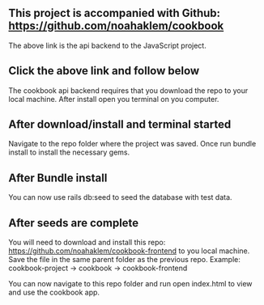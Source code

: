 ## This project is accompanied with Github: https://github.com/noahaklem/cookbook

The above link is the api backend to the JavaScript project.

## Click the above link and follow below

The cookbook api backend requires that you download the repo to your local machine. After install open you terminal on you computer.

## After download/install and terminal started

Navigate to the repo folder where the project was saved. Once run bundle install to install the necessary gems.

## After Bundle install

You can now use rails db:seed to seed the database with test data.

## After seeds are complete

You will need to download and install this repo: https://github.com/noahaklem/cookbook-frontend to you local machine. Save the file in the same parent folder as the previous repo. Example:
cookbook-project
  -> cookbook
  -> cookbook-frontend

You can now navigate to this repo folder and run open index.html to view and use the cookbook app.
